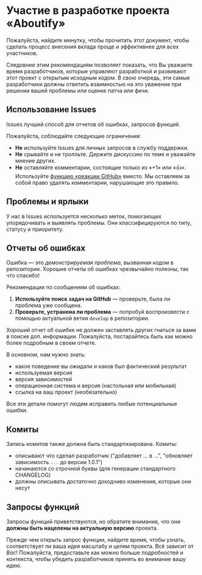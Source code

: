 # Участие в разработке проекта «Aboutify»
Пожалуйста, найдите минутку, чтобы прочитать этот документ, чтобы сделать процесс внесения вклада проще и эффективнее для всех участников.

Следовние этим рекомендациям позволяет показать, что Вы уважаете время разработчиков, которые управляют разработкой и развивают этот проект с открытым исходным кодом. В свою очередь, эти самые разработчики должны ответить взаимностью на это уважение при решении вашей проблемы или оценке патча или фичи.

## Использование Issues
Issues лучший способ для отчетов об ошибках, запросов функций.

Пожалуйста, соблюдайте следующие ограничения:
- **Не** используйте Issues для личных запросов в службу поддержки.
- **Не** срывайте и не тролльте. Держите дискуссию по теме и уважайте мнение других.
- **Не** оставляйте комментарии, состоящие только из «+1» или «:thumbsup:». Используйте [функцию «реакции GitHub»](https://github.com/blog/2119-add-reactions-to-pull-requests-issues-and-comments)
  вместо. Мы оставляем за собой право удалять комментарии, нарушающие это правило.


## Проблемы и ярлыки
У нас в Issues используется несколько меток, помогающих упорядочивать и выявлять проблемы. Они классифицируются по типу, статусу и приоритету.

## Отчеты об ошибках
Ошибка — это _демонстрируемая проблема_, вызванная кодом в репозитории.
Хорошие отчеты об ошибках чрезвычайно полезны, так что спасибо!

Рекомендации по сообщениям об ошибках:

1. **Используйте поиск задач на GitHub** — проверьте, была ли проблема уже сообщена.
2. **Проверьте, устранена ли проблема** — попробуй воспроизвести с помощью актуальной ветки `develop` в репозитории.

Хороший отчет об ошибке не должен заставлять других гнаться за вами в поиске доп. информации. Пожалуйста, постарайтесь быть как можно более подробным в своем отчете.

В основном, нам нужно знать:
* какое поведение вы ожидали и каков был фактический результат
* используемая версия
* версия зависимостей
* операционная система и версия (настольная или мобильная)
* ссылка на ваш проект (необязательно)

Все эти детали помогут людям исправить любые потенциальные ошибки.

## Комиты
Запись комитов также должна быть стандартизирована. Комиты:
- описывают что сделал разработчик ("добавляет ... в ...", "обновляет зависимость `...` до версии 1.0.1")
- начинаются со строчной буквы (для генерации стандартного CHANGELOG)
- должны описывать достаточно доходчиво изменения, которые они несут

## Запросы функций
Запросы функций приветствуются, но обратите внимание, что они **должны быть нацелены на актуальную версию** проекта.

Прежде чем открыть запрос функции, найдите время, чтобы узнать, соответствует ли ваша идея масштабу и целям проекта. Всё зависит от *Вас*! Пожалуйста, предоставьте как можно больше подробностей и контекста, чтобы убедить разработчиков принять во внимание вашу идею.